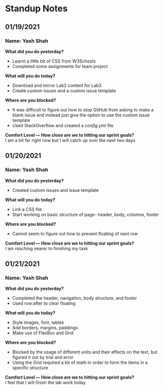 # Standup Notes

## 01/19/2021

### Name: Yash Shah

**What did you do yesterday?**  
- Learnt a little bit of CSS from W3Schools  
- Completed some assignments for team project

**What will you do today?**  
- Download and mirror Lab2 content for Lab3  
- Create custom issues and a custom issue template  

**Where are you blocked?**  
- It was difficult to figure out how to stop GitHub from asking to make a blank issue and instead just give the option to use the custom issue template  
- Used StackOverflow and created a *config.yml* file

**Comfort Level — How close are we to hitting our sprint goals?**  
I am a bit far right now but I will catch up over the next two days

## 01/20/2021

### Name: Yash Shah

**What did you do yesterday?**  
- Created custom issues and issue template  

**What will you do today?**  
- Link a CSS file  
- Start working on basic structure of page- header, body, columns, footer  

**Where are you blocked?**  
- Cannot seem to figure out how to prevent floating of next row

**Comfort Level — How close are we to hitting our sprint goals?**  
I am reaching nearer to finishing my task

## 01/21/2021

### Name: Yash Shah

**What did you do yesterday?**  
- Completed the header, navigation, body structure, and footer  
- Used row:after to clear floating

**What will you do today?**  
- Style images, font, tables  
- Add borders, margins, paddings  
- Make use of FlexBox and Grid

**Where are you blocked?**  
- Blocked by the usage of different units and their effects on the text, but figured it out by trial and error  
- Using the Grid required a bit of math in order to form the items in a specific structure

**Comfort Level — How close are we to hitting our sprint goals?**  
I feel that I will finish the lab work today.

